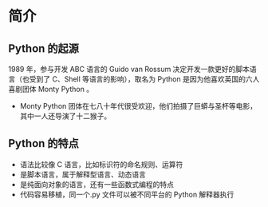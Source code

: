 # 简介

## Python 的起源

1989 年，参与开发 ABC 语言的 Guido van Rossum 决定开发一款更好的脚本语言（也受到了 C、Shell 等语言的影响），取名为 Python 是因为他喜欢英国的六人喜剧团体 Monty Python 。
- Monty Python 团体在七八十年代很受欢迎，他们拍摄了巨蟒与圣杯等电影，其中一人还导演了十二猴子。

## Python 的特点

- 语法比较像 C 语言，比如标识符的命名规则、运算符
- 是脚本语言，属于解释型语言、动态语言
- 是纯面向对象的语言，还有一些函数式编程的特点
- 代码容易移植，同一个.py 文件可以被不同平台的 Python 解释器执行
